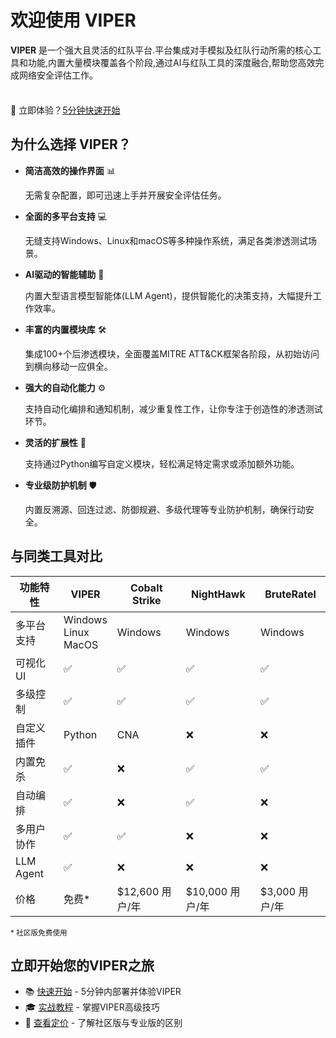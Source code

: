 # 欢迎使用 VIPER

**VIPER** 是一个强大且灵活的红队平台.平台集成对手模拟及红队行动所需的核心工具和功能,内置大量模块覆盖各个阶段,通过AI与红队工具的深度融合,帮助您高效完成网络安全评估工作。

<div class="tip custom-block" style="padding-top: 8px">

🚀 立即体验？[5分钟快速开始](./getting_start)

</div>

## 为什么选择 VIPER？

- **简洁高效的操作界面** 📊

  无需复杂配置，即可迅速上手并开展安全评估任务。

- **全面的多平台支持** 💻

  无缝支持Windows、Linux和macOS等多种操作系统，满足各类渗透测试场景。

- **AI驱动的智能辅助** 🧠

  内置大型语言模型智能体(LLM Agent)，提供智能化的决策支持，大幅提升工作效率。

- **丰富的内置模块库** 🛠️

  集成100+个后渗透模块，全面覆盖MITRE ATT&CK框架各阶段，从初始访问到横向移动一应俱全。

- **强大的自动化能力** ⚙️

  支持自动化编排和通知机制，减少重复性工作，让你专注于创造性的渗透测试环节。

- **灵活的扩展性** 🔌

  支持通过Python编写自定义模块，轻松满足特定需求或添加额外功能。

- **专业级防护机制** 🛡️

  内置反溯源、回连过滤、防御规避、多级代理等专业防护机制，确保行动安全。

## 与同类工具对比

| 功能特性      | VIPER                       | Cobalt Strike | NightHawk    | BruteRatel  |
|-----------|-----------------------------|---------------|--------------|-------------|
| 多平台支持     | Windows<br/>Linux<br/>MacOS | Windows       | Windows      | Windows     |
| 可视化UI     | ✅                           | ✅             | ✅            | ✅           |
| 多级控制      | ✅                           | ✅             | ✅            | ✅           |
| 自定义插件     | Python                      | CNA           | ❌            | ❌           |
| 内置免杀      | ✅                           | ❌             | ✅            | ✅           |
| 自动编排      | ✅                           | ❌             | ✅            | ❌           |
| 多用户协作     | ✅                           | ✅             | ❌            | ❌           |
| LLM Agent | ✅                           | ❌             | ❌            | ❌           |
| 价格        | 免费*                         | $12,600 用户/年  | $10,000 用户/年 | $3,000 用户/年 |

<small>\* 社区版免费使用</small>

## 立即开始您的VIPER之旅

+ 📚 [快速开始](getting_start.md) - 5分钟内部署并体验VIPER
+ 🎓 [实战教程](../training/index) - 掌握VIPER高级技巧
+ 💼 [查看定价](../pricing) - 了解社区版与专业版的区别
